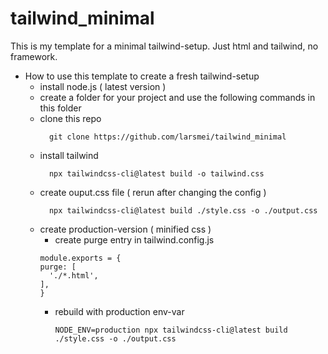 # tailwind_minimal
This is my template for a minimal tailwind-setup. Just html and tailwind, no framework.


* How to use this template to create a fresh tailwind-setup
  * install node.js ( latest version )
  * create a folder for your project and use the following commands in this folder
  * clone this repo
    ```shell
      git clone https://github.com/larsmei/tailwind_minimal
    ```
  * install tailwind
    ```shell
      npx tailwindcss-cli@latest build -o tailwind.css
    ```
  * create ouput.css file ( rerun after changing the config )
    ```shell
      npx tailwindcss-cli@latest build ./style.css -o ./output.css
    ```
  * create production-version ( minified css )
    * create purge entry in tailwind.config.js
    ```shell
    module.exports = {
    purge: [
      './*.html',
    ],
    }
    ```
    * rebuild with production env-var
      ``` shell
      NODE_ENV=production npx tailwindcss-cli@latest build ./style.css -o ./output.css
      ```
